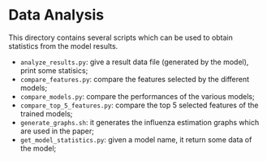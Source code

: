 # Data Analysis

This directory contains several scripts which can be used to obtain statistics
from the model results.

* `analyze_results.py`: give a result data file (generated by the model), print
some statisics;
* `compare_features.py`: compare the features selected by the different models;
* `compare_models.py`: compare the performances of the various models;
* `compare_top_5_features.py`: compare the top 5 selected features of the trained
models;
* `generate_graphs.sh`: it generates the influenza estimation graphs which are
used in the paper;
* `get_model_statistics.py`: given a model name, it return some data of the model;
